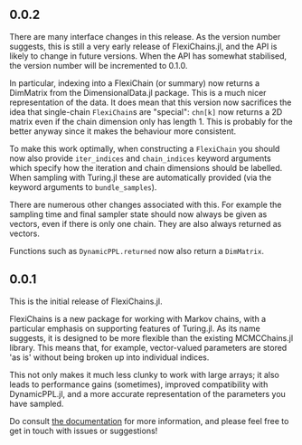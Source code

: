 ## 0.0.2

There are many interface changes in this release.
As the version number suggests, this is still a very early release of FlexiChains.jl, and the API is likely to change in future versions.
When the API has somewhat stabilised, the version number will be incremented to 0.1.0.

In particular, indexing into a FlexiChain (or summary) now returns a DimMatrix from the DimensionalData.jl package.
This is a much nicer representation of the data.
It does mean that this version now sacrifices the idea that single-chain `FlexiChain`s are "special": `chn[k]` now returns a 2D matrix even if the chain dimension only has length 1.
This is probably for the better anyway since it makes the behaviour more consistent.

To make this work optimally, when constructing a `FlexiChain` you should now also provide `iter_indices` and `chain_indices` keyword arguments which specify how the iteration and chain dimensions should be labelled.
When sampling with Turing.jl these are automatically provided (via the keyword arguments to `bundle_samples`).

There are numerous other changes associated with this.
For example the sampling time and final sampler state should now always be given as vectors, even if there is only one chain.
They are also always returned as vectors.

Functions such as `DynamicPPL.returned` now also return a `DimMatrix`.

## 0.0.1

This is the initial release of FlexiChains.jl.

FlexiChains is a new package for working with Markov chains, with a particular emphasis on supporting features of Turing.jl.
As its name suggests, it is designed to be more flexible than the existing MCMCChains.jl library.
This means that, for example, vector-valued parameters are stored 'as is' without being broken up into individual indices.

This not only makes it much less clunky to work with large arrays; it also leads to performance gains (sometimes), improved compatibility with DynamicPPL.jl, and a more accurate representation of the parameters you have sampled.

Do consult [the documentation](http://pysm.dev/FlexiChains.jl/) for more information, and please feel free to get in touch with issues or suggestions!
